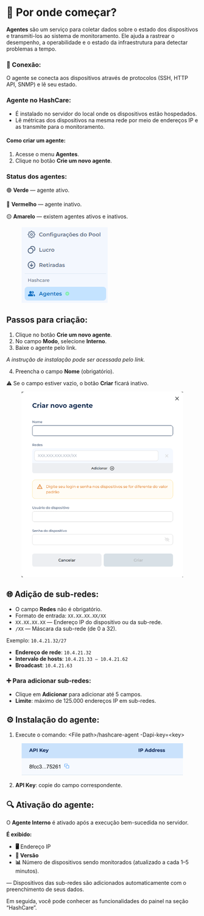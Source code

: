# 🌟 Por onde começar?

**Agentes** são um serviço para coletar dados sobre o estado dos dispositivos e transmiti-los ao sistema de monitoramento. Ele ajuda a rastrear o desempenho, a operabilidade e o estado da infraestrutura para detectar problemas a tempo.

### **🔗 Conexão:**

O agente se conecta aos dispositivos através de protocolos (SSH, HTTP API, SNMP) e lê seu estado.

### **Agente no HashCare:**

* É instalado no servidor do local onde os dispositivos estão hospedados.
* Lê métricas dos dispositivos na mesma rede por meio de endereços IP e as transmite para o monitoramento.

#### **Como criar um agente:**

1. Acesse o menu **Agentes**.
2. Clique no botão **Crie um novo agente**.

### **Status dos agentes:**

🟢 **Verde** — agente ativo.

🔴 **Vermelho** — agente inativo.

🟡 **Amarelo** — existem agentes ativos e inativos.

<figure><img src="../.gitbook/assets/image (29).png" alt=""><figcaption></figcaption></figure>

## **Passos para criação:**

1. Clique no botão **Crie um novo agente**.
2. No campo **Modo**, selecione **Interno**.
3. Baixe o agente pelo link.

_A instrução de instalação pode ser acessada pelo link._

4. Preencha o campo **Nome** (obrigatório).

⚠️ Se o campo estiver vazio, o botão **Criar** ficará inativo.

<figure><img src="../.gitbook/assets/image (31).png" alt="" width="447"><figcaption></figcaption></figure>

## **🌐 Adição de sub-redes:**

* O campo **Redes** não é obrigatório.
* Formato de entrada: `XX.XX.XX.XX/XX`
* `XX.XX.XX.XX` — Endereço IP do dispositivo ou da sub-rede.
* `/XX` — Máscara da sub-rede (de 0 a 32).

Exemplo: `10.4.21.32/27`

* **Endereço de rede**: `10.4.21.32`
* **Intervalo de hosts**: `10.4.21.33 – 10.4.21.62`
* **Broadcast**: `10.4.21.63`

### **➕ Para adicionar sub-redes:**

* Clique em **Adicionar** para adicionar até 5 campos.
* **Limite**: máximo de 125.000 endereços IP em sub-redes.

## **⚙️ Instalação do agente:**

1. Execute o comando: \<File path>/hashcare-agent -Dapi-key=\<key>

<figure><img src="../.gitbook/assets/Снимок экрана 2025-01-13 в 15.17.22.png" alt=""><figcaption></figcaption></figure>

2. **API Key**: copie do campo correspondente.

## 🔍 Ativação do agente:

O **Agente Interno** é ativado após a execução bem-sucedida no servidor.

**É exibido:**

* **🖥️** Endereço IP
* **📜 Versão**
* **📊** Número de dispositivos sendo monitorados (atualizado a cada 1–5 minutos).

— Dispositivos das sub-redes são adicionados automaticamente com o preenchimento de seus dados.

Em seguida, você pode conhecer as funcionalidades do painel na seção “HashCare”.
